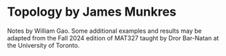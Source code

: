 # Topology by James Munkres
Notes by William Gao. Some additional examples and results may be adapted from the Fall 2024 edition of MAT327 taught by Dror Bar-Natan at the University of Toronto.
